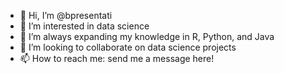 - 👋 Hi, I’m @bpresentati
- 👀 I’m interested in data science
- 🌱 I’m always expanding my knowledge in R, Python, and Java
- 💞️ I’m looking to collaborate on data science projects
- 📫 How to reach me: send me a message here!

<!---
bpresentati/bpresentati is a ✨ special ✨ repository because its `README.md` (this file) appears on your GitHub profile.
You can click the Preview link to take a look at your changes.
--->

